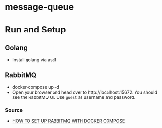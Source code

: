 # message-queue

# Run and Setup
## Golang
- Install golang via asdf

## RabbitMQ
- docker-compose up -d
- Open your browser and head over to http://localhost:15672. You should see the RabbitMQ UI. Use `guest` as username and password.

### Source
- [HOW TO SET UP RABBITMQ WITH DOCKER COMPOSE](https://x-team.com/blog/set-up-rabbitmq-with-docker-compose/)
